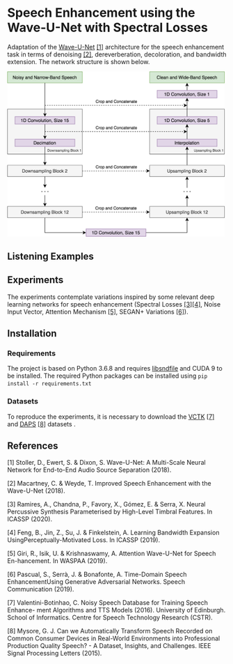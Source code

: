 # Speech Enhancement using the Wave-U-Net with Spectral Losses
Adaptation of the [Wave-U-Net](https://github.com/f90/Wave-U-Net) [[1]](#1) architecture for the speech enhancement task in terms of denoising [[2]](#2), dereverberation, decoloration, and bandwidth extension. The network structure is shown below.

<img src="./Wave-U-Net - Denoising + BWE.png" width="500">

## Listening Examples

## Experiments 
The experiments contemplate variations inspired by some relevant deep learning networks for speech enhancement (Spectral Losses [[3]](#3)[[4]](#4), Noise Input Vector, Attention Mechanism [[5]](#5), SEGAN+ Variations [[6]](#6)). 


## Installation
### Requirements
The project is based on Python 3.6.8 and requires [libsndfile](http://mega-nerd.com/libsndfile/) and CUDA 9 to be installed. The required Python packages can be installed using ``pip install -r requirements.txt``

### Datasets
To reproduce the experiments, it is necessary to download the [VCTK](http://datashare.is.ed.ac.uk/handle/10283/1942) [[7]](#7) and [DAPS](https://archive.org/details/daps_dataset) [[8]](#8) datasets .


## References 
<a name="1"></a> [1] Stoller, D., Ewert, S. & Dixon, S. Wave-U-Net: A Multi-Scale Neural Network for End-to-End Audio Source Separation (2018).

<a name="2"></a> [2] Macartney, C. & Weyde, T. Improved Speech Enhancement with the Wave-U-Net (2018).

<a name="3"></a> [3] Ramires, A., Chandna, P., Favory, X., Gómez, E. & Serra, X. Neural Percussive Synthesis Parameterised by High-Level Timbral Features. In ICASSP (2020).

<a name="4"></a> [4] Feng, B., Jin, Z., Su, J. & Finkelstein, A. Learning Bandwidth Expansion UsingPerceptually-Motivated Loss. In ICASSP (2019).

<a name="5"></a> [5] Giri, R., Isik, U. & Krishnaswamy, A. Attention Wave-U-Net for Speech En-hancement. In WASPAA (2019).

<a name="6"></a> [6] Pascual, S., Serrà, J. & Bonafonte, A. Time-Domain Speech EnhancementUsing Generative Adversarial Networks. Speech Communication (2019).

<a name="7"></a> [7] Valentini-Botinhao, C. Noisy Speech Database for Training Speech Enhance- ment Algorithms and TTS Models (2016). University of Edinburgh. School of Informatics. Centre for Speech Technology Research (CSTR).

<a name="8"></a> [8] Mysore, G. J. Can we Automatically Transform Speech Recorded on Common Consumer Devices in Real-World Environments into Professional Production Quality Speech? - A Dataset, Insights, and Challenges. IEEE Signal Processing Letters (2015).
